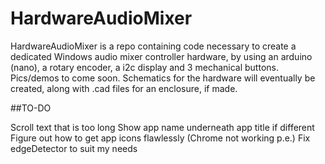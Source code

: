# HardwareAudioMixer
HardwareAudioMixer is a repo containing code necessary to create a dedicated Windows audio mixer controller hardware, by using an arduino (nano), a rotary encoder, a i2c display and 3 mechanical buttons.
Pics/demos to come soon.
Schematics for the hardware will eventually be created, along with .cad files for an enclosure, if made.

##TO-DO

Scroll text that is too long
Show app name underneath app title if different
Figure out how to get app icons flawlessly (Chrome not working p.e.)
Fix edgeDetector to suit my needs
